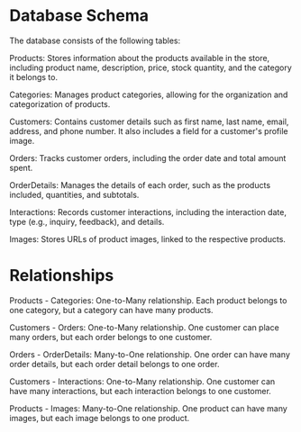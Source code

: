 # Database Schema
The database consists of the following tables:

Products: Stores information about the products available in the store, including product name, description, price, stock quantity, and the category it belongs to.

Categories: Manages product categories, allowing for the organization and categorization of products.

Customers: Contains customer details such as first name, last name, email, address, and phone number. It also includes a field for a customer's profile image.

Orders: Tracks customer orders, including the order date and total amount spent.

OrderDetails: Manages the details of each order, such as the products included, quantities, and subtotals.

Interactions: Records customer interactions, including the interaction date, type (e.g., inquiry, feedback), and details.

Images: Stores URLs of product images, linked to the respective products.

# Relationships
Products - Categories: One-to-Many relationship. Each product belongs to one category, but a category can have many products.

Customers - Orders: One-to-Many relationship. One customer can place many orders, but each order belongs to one customer.

Orders - OrderDetails: Many-to-One relationship. One order can have many order details, but each order detail belongs to one order.

Customers - Interactions: One-to-Many relationship. One customer can have many interactions, but each interaction belongs to one customer.

Products - Images: Many-to-One relationship. One product can have many images, but each image belongs to one product.


